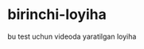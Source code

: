 # birinchi-loyiha
bu test uchun videoda yaratilgan loyiha


<!-- Security scan triggered at 2025-09-02 14:19:25 -->

<!-- Security scan triggered at 2025-09-09 05:54:17 -->